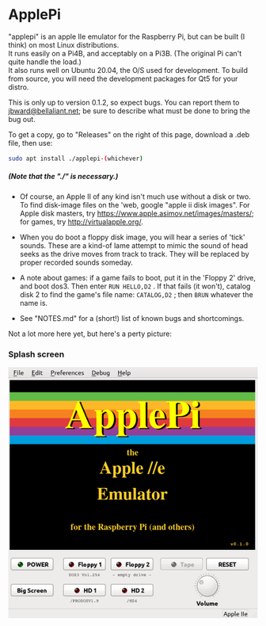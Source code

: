     
# ApplePi
"applepi" is an apple IIe emulator for the Raspberry Pi, but can be built (I think) on most Linux distributions.  
It runs easily on a Pi4B, and acceptably on a Pi3B. (The original Pi can't quite handle the load.)  
It also runs well on Ubuntu 20.04, the O/S used for development.  To build from source, you will need the development packages for Qt5 for your distro.

This is only up to version 0.1.2, so expect bugs.   You can report them to jbward@bellaliant.net; be sure to describe what must be done to bring the bug out.

To get a copy, go to "Releases" on the right of this page, download a .deb file, then use: 
```sh
sudo apt install ./applepi-(whichever)
```
 ##### (Note that the "./" is necessary.)   
 
- Of course, an Apple II of any kind isn't much use without a disk or two. To find disk-image files on the 'web, google "apple ii disk images".  For Apple disk masters, try https://www.apple.asimov.net/images/masters/;  for games, try http://virtualapple.org/. 

- When you do boot a floppy disk image, you will hear a series of 'tick' sounds.  These are a kind-of lame attempt to mimic the sound of head seeks as the drive moves from track to track. They will be replaced by proper recorded sounds someday.
- A note about games:  if a game fails to boot, put it in the 'Floppy 2' drive, and boot dos3. Then enter   ``` RUN HELLO,D2 ``` . If that fails (it won't), catalog disk 2 to find the game's file name: ``` CATALOG,D2 ``` ; then ``` BRUN ``` whatever the name is.   
- See "NOTES.md" for a (short!) list of known bugs and shortcomings.

  
  
Not a lot more here yet, but here's a perty picture:
### Splash screen
![Screenshot of ApplePi](https://github.com/FZBunny/applepi/blob/main/images/Screenshot_2021-09-21_08-52-27.png)


